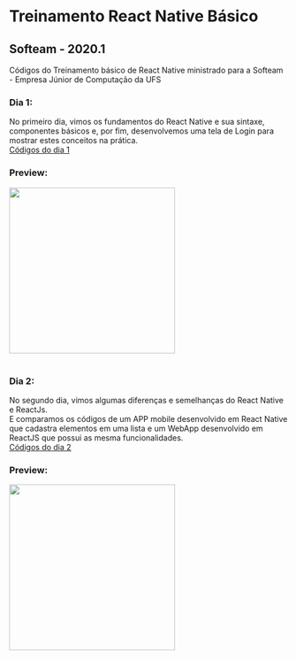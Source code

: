 # Treinamento React Native Básico
## Softeam - 2020.1

Códigos do Treinamento básico de React Native ministrado para a Softeam - Empresa Júnior de Computação da UFS<br/>


### Dia 1:
No primeiro dia, vimos os fundamentos do React Native e sua sintaxe, componentes básicos e, por fim, desenvolvemos uma tela de Login para mostrar estes conceitos na prática.<br>
[Códigos do dia 1](https://github.com/joorgeroberto/TreinamentoSofteam2020_1/tree/master/Dia_1_Tela_de_Login)<br>
### Preview: <br>
<img src="https://github.com/joorgeroberto/TreinamentoSofteam2020_1/blob/master/Dia_1_Tela_de_Login/preview.png" width="300" /><br>
<br>
### Dia 2:<br>
No segundo dia, vimos algumas diferenças e semelhanças do React Native e ReactJs.<br>
E comparamos os códigos de um APP mobile desenvolvido em React Native que cadastra elementos em uma lista e um WebApp desenvolvido em ReactJS que possui as mesma funcionalidades. <br>
[Códigos do dia 2](https://github.com/joorgeroberto/TreinamentoSofteam2020_1/tree/master/Dia_2_ReactNative_X_ReactJS)<br>
### Preview: <br>
<img src="https://github.com/joorgeroberto/TreinamentoSofteam2020_1/blob/master/Dia_2_ReactNative_X_ReactJS/preview.png" width="300" /><br>
